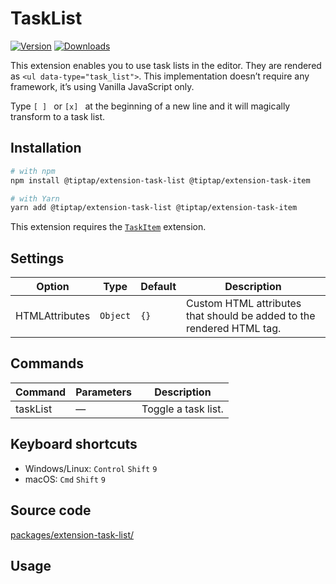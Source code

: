 # TaskList
[![Version](https://img.shields.io/npm/v/@tiptap/extension-task-list.svg?label=version)](https://www.npmjs.com/package/@tiptap/extension-task-list)
[![Downloads](https://img.shields.io/npm/dm/@tiptap/extension-task-list.svg)](https://npmcharts.com/compare/@tiptap/extension-task-list?minimal=true)

This extension enables you to use task lists in the editor. They are rendered as `<ul data-type="task_list">`. This implementation doesn’t require any framework, it’s using Vanilla JavaScript only.

Type <code>[ ]&nbsp;</code> or <code>[x]&nbsp;</code> at the beginning of a new line and it will magically transform to a task list.

## Installation
```bash
# with npm
npm install @tiptap/extension-task-list @tiptap/extension-task-item

# with Yarn
yarn add @tiptap/extension-task-list @tiptap/extension-task-item
```

This extension requires the [`TaskItem`](/api/nodes/task-item) extension.

## Settings
| Option         | Type     | Default | Description                                                           |
| -------------- | -------- | ------- | --------------------------------------------------------------------- |
| HTMLAttributes | `Object` | `{}`    | Custom HTML attributes that should be added to the rendered HTML tag. |

## Commands
| Command  | Parameters | Description         |
| -------- | ---------- | ------------------- |
| taskList | —          | Toggle a task list. |

## Keyboard shortcuts
* Windows/Linux: `Control`&nbsp;`Shift`&nbsp;`9`
* macOS: `Cmd`&nbsp;`Shift`&nbsp;`9`

## Source code
[packages/extension-task-list/](https://github.com/ueberdosis/tiptap/blob/main/packages/extension-task-list/)

## Usage
<demo name="Nodes/TaskList" highlight="3-5,17-18,37-38" />
